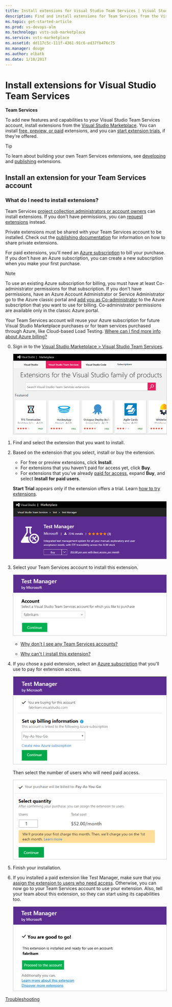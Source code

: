 ```yaml
---
title: Install extensions for Visual Studio Team Services | Visual Studio Team Services (Visual Studio Online)
description: Find and install extensions for Team Services from the Visual Studio Marketplace
ms.topic: get-started-article
ms.prod: vs-devops-alm
ms.technology: vsts-sub-marketplace
ms.service: vsts-marketplace
ms.assetid: dd117c5c-111f-4361-91c6-ed37fb476c75 
ms.manager: douge
ms.author: elbatk
ms.date: 1/10/2017
---
```


# Install extensions for Visual Studio Team Services

**Team Services**

To add new features and capabilities to your Visual Studio Team Services account, 
install extensions from the [Visual Studio Marketplace](https://marketplace.visualstudio.com/vsts). 
You can install [free, preview, or paid](./faq-extensions.md#difference) extensions, 
and you can [start extension trials](https://www.visualstudio.com/docs/setup-admin/team-services/try-additional-features-vs), 
if they're offered. 

> [!TIP]
> To learn about building your own Team Services extensions, 
> see [developing](http://aka.ms/vsoextensions) and 
> [publishing](http://aka.ms/vsmarketplace-publish) extensions.

<a name="install-extension"></a>
## Install an extension for your Team Services account

### What do I need to install extensions?
Team Services [project collection administrators or account owners](./faq-extensions.md#find-owner) can install extensions. If you don't have permissions, 
you can [request extensions](./request-vsts-extension.md) instead. 

Private extensions must be shared with your Team Services account to be installed. Check out the
[publishing documentation](../extend/publish/overview.md#upload) for information on how to share private extensions.

For paid extensions, you'll need an [Azure subscription](https://azure.microsoft.com/en-us/pricing/purchase-options/) 
to bill your purchase. If you don't have an Azure subscription, you can create a new subscription when you make your first purchase. 

> [!NOTE]
> To use an existing Azure subscription for billing,
> you must have at least Co-administrator permissions for that subscription. 
> If you don't have permissions, have an Azure Account Administrator 
> or Service Administrator go to the Azure classic portal and 
> [add you as Co-administrator](https://docs.microsoft.com/en-us/azure/billing-add-change-azure-subscription-administrator) 
> to the Azure subscription that you want to use for billing. 
> Co-administrator permissions are available only in the classic Azure portal.

Your Team Services account will reuse your Azure subscription 
for future Visual Studio Marketplace purchases 
or for team services purchased through Azure, 
like Cloud-based Load Testing.
[Where can I find more info about Azure billing?](./faq-extensions.md#billing)

0.  Sign in to the [Visual Studio Marketplace > Visual Studio Team Services](https://marketplace.visualstudio.com/vsts).
	
	<img alt="Visual Studio Marketplace" src="_img/get-vsts-extensions/marketplace.png" style="border: 1px solid #CCCCCC" />

0.	Find and select the extension that you want to install.

0.	Based on the extension that you select, 
install or buy the extension.
	
	*	For free or preview extensions, click **Install**.
	*	For extensions that you haven't paid for access yet, click **Buy**.
	*	For extensions that you've already [paid for access](./faq-extensions.md#paid-access), 
	expand **Buy**, and select **Install for paid users**. 

	**Start Trial** appears only if the extension offers a trial. 
	Learn [how to try extensions](https://www.visualstudio.com/docs/setup-admin/team-services/try-additional-features-vs).

	<img alt="Install or buy the extension" src="_img/get-vsts-extensions/test-manager-extension.png" style="border: 1px solid #CCCCCC" />

0.  Select your Team Services account to install this extension. 

	<img alt="Select Team Services account for this extension" src="_img/get-vsts-extensions/account.png" style="border: 1px solid #CCCCCC" />

	*	[Why don't I see any Team Services accounts?](./faq-extensions.md#no-accounts) 

	*	[Why can't I install this extension?](./faq-extensions.md#no-permissions) 

0.	If you chose a paid extension, 
select an [Azure subscription](https://azure.microsoft.com/en-us/pricing/purchase-options/) 
that you'll use to pay for extension access.
	
	<img alt="For paid extensions, select an Azure subscription for billing" src="_img/get-vsts-extensions/select-azure-sub.png" style="border: 1px solid #CCCCCC" />

	Then select the number of users who will need paid access.

	<img alt="Select number of users who need paid extension access" src="_img/get-vsts-extensions/select-paid-users.png" style="border: 1px solid #CCCCCC" />

0.	Finish your installation. 

0.	If you installed a paid extension like Test Manager, 
make sure that you [assign the extension to users who need access](./assign-paid-extensions.md).
Otherwise, you can now go to your Team Services account to use your extension. 
Also, tell your team about this extension, so they can start using its capabilities too.

	<img alt="Extension installed" src="_img/get-vsts-extensions/go-to-account.png" style="border: 1px solid #CCCCCC" />


[Troubleshooting](faq-extensions.md)
